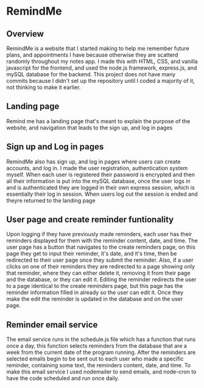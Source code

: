 # RemindMe
## Overview
RemindMe is a website that I started making to help me remember future plans, and appointments I have because otherwise they are scatterd
randomly throughout my notes app. I made this with HTML, CSS, and vanilla javascript for the frontend, and used the node.js framework, express.js, and mySQL database for the backend. This project does not have many commits because I didn't set up the repository until I coded a majority of it, not thinking 
to make it earlier.
## Landing page
Remind me has a landing page that's meant to explain the purpose of the website, and navigation that leads to the sign up, and log in pages
## Sign up and Log in pages
RemindMe also has sign up, and log in pages where users can create accounts, and log in. I made the user registration, authentication system myself. 
When each user is registered their password is encrypted and then all their information is put into the mySQL database, once the user logs in and is 
authenticated they are logged in their own express session, which is essentially their log in session. When users log out the session is ended and theyre
returned to the landing page
## User page and create reminder funtionality
Upon logging if they have previously made reminders, each user has their reminders displayed for them with the reminder content, date, and time. The user page
has a button that navigates to the create reminders page, on this page they get to input their reminder, it's date, and it's time, then be redirected to their
user page once they submit the reminder. Also, if a user clicks on one of their reminders they are redirected to a page showing only that reminder, 
where they can either delete it, removing it from their page and the database, or they can edit it. Editing the reminder redirects the user to a page identical
to the create reminders page, but this page has the reminder information filled in already so the user can edit it. Once they make the edit the reminder is
updated in the database and on the user page.
## Reminder email service
The email service runs in the schedule.js file which has a function that runs once a day, this function selects reminders from the database that are a week
from the current date of the program running. After the reminders are selected emails begin to be sent out to each user who made a specific reminder, containing
some text, the reminders content, date, and time. To make this email service I used nodemailer to send emails, and node-cron to have the code scheduled and
run once daily.

